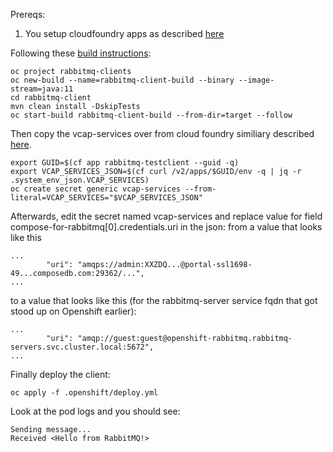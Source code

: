 Prereqs:
1. You setup cloudfoundry apps as described [here](../README.md)

Following these [build instructions](https://github.com/deweya/cf-to-ocp-spring-boot/blob/main/common/building-application-image.md):
```
oc project rabbitmq-clients
oc new-build --name=rabbitmq-client-build --binary --image-stream=java:11
cd rabbitmq-client
mvn clean install -DskipTests
oc start-build rabbitmq-client-build --from-dir=target --follow
```

Then copy the vcap-services over from cloud foundry similiary described [here](https://github.com/deweya/cf-to-ocp-spring-boot/tree/main/application-properties).
```
export GUID=$(cf app rabbitmq-testclient --guid -q)
export VCAP_SERVICES_JSON=$(cf curl /v2/apps/$GUID/env -q | jq -r .system_env_json.VCAP_SERVICES)
oc create secret generic vcap-services --from-literal=VCAP_SERVICES="$VCAP_SERVICES_JSON"
```

Afterwards, edit the secret named vcap-services and replace value for field compose-for-rabbitmq[0].credentials.uri in the json:
from a value that looks like this
```
...
        "uri": "amqps://admin:XXZDQ...@portal-ssl1698-49...composedb.com:29362/...",
...
```
to a value that looks like this (for the rabbitmq-server service fqdn that got stood up on Openshift earlier):
```
...
        "uri": "amqp://guest:guest@openshift-rabbitmq.rabbitmq-servers.svc.cluster.local:5672",
...
```

Finally deploy the client:
```
oc apply -f .openshift/deploy.yml
```

Look at the pod logs and you should see:
```
Sending message...
Received <Hello from RabbitMQ!>

```